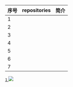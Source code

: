| 序号  | repositories | 简介  |
|:----| :------------ |:---:|
| 1   ||
| 2   ||
| 3   ||
| 4   ||
| 5   ||
| 6   ||
| 7   ||




[`1` ![](https://img.shields.io/github/stars/1.svg?style=social&label=Star)](https://github.com/1)